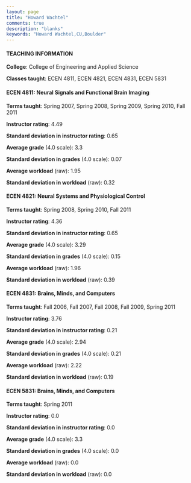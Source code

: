 ```yaml
---
layout: page
title: "Howard Wachtel" 
comments: true
description: "blanks"
keywords: "Howard Wachtel,CU,Boulder"
---
```

<head>
<script src="https://ajax.googleapis.com/ajax/libs/jquery/2.1.3/jquery.min.js"></script>
<script src="https://dl.dropboxusercontent.com/s/pc42nxpaw1ea4o9/highcharts.js?dl=0"></script>
<!-- <script src="../assets/js/highcharts.js"></script> -->
<style type="text/css">@font-face {
	font-family: "Bebas Neue";
	src: url(https://www.filehosting.org/file/details/544349/BebasNeue Regular.otf) format("opentype");
	}
	h1.Bebas { 
		font-family: "Bebas Neue", Verdana, Tahoma;
	}
</style>
</head>
	   
#### TEACHING INFORMATION

**College**: College of Engineering and Applied Science

**Classes taught**: ECEN 4811, ECEN 4821, ECEN 4831, ECEN 5831

#### ECEN 4811: Neural Signals and Functional Brain Imaging

**Terms taught**: Spring 2007, Spring 2008, Spring 2009, Spring 2010, Fall 2011

**Instructor rating**: 4.49

**Standard deviation in instructor rating**: 0.65

**Average grade** (4.0 scale): 3.3

**Standard deviation in grades** (4.0 scale): 0.07

**Average workload** (raw): 1.95

**Standard deviation in workload** (raw): 0.32

#### ECEN 4821: Neural Systems and Physiological Control

**Terms taught**: Spring 2008, Spring 2010, Fall 2011

**Instructor rating**: 4.36

**Standard deviation in instructor rating**: 0.65

**Average grade** (4.0 scale): 3.29

**Standard deviation in grades** (4.0 scale): 0.15

**Average workload** (raw): 1.96

**Standard deviation in workload** (raw): 0.39

#### ECEN 4831: Brains, Minds, and Computers

**Terms taught**: Fall 2006, Fall 2007, Fall 2008, Fall 2009, Spring 2011

**Instructor rating**: 3.76

**Standard deviation in instructor rating**: 0.21

**Average grade** (4.0 scale): 2.94

**Standard deviation in grades** (4.0 scale): 0.21

**Average workload** (raw): 2.22

**Standard deviation in workload** (raw): 0.19

#### ECEN 5831: Brains, Minds, and Computers

**Terms taught**: Spring 2011

**Instructor rating**: 0.0

**Standard deviation in instructor rating**: 0.0

**Average grade** (4.0 scale): 3.3

**Standard deviation in grades** (4.0 scale): 0.0

**Average workload** (raw): 0.0

**Standard deviation in workload** (raw): 0.0

